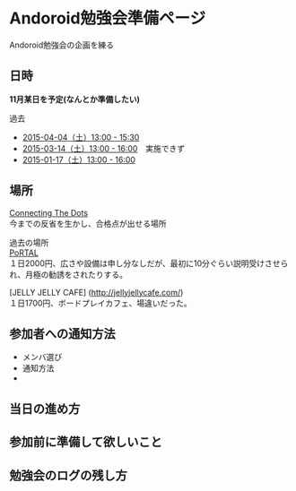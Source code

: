 # Andoroid勉強会準備ページ
Andoroid勉強会の企画を練る

## 日時
**11月某日を予定(なんとか準備したい)**

過去
* [2015-04-04（土）13:00 - 15:30](https://techietaste.doorkeeper.jp/events/22983)
* [2015-03-14（土）13:00 - 16:00](https://techietaste.doorkeeper.jp/events/21511)　実施できず
* [2015-01-17（土）13:00 - 16:00](https://techietaste.doorkeeper.jp/events/17954)


## 場所  
[Connecting The Dots](https://dots.bz/)  
今までの反省を生かし、合格点が出せる場所  
  
過去の場所  
[PoRTAL](http://www.hituji.jp/portal/guide/trial.html)  
１日2000円、広さや設備は申し分なしだが、最初に10分ぐらい説明受けさせられ、月極の勧誘をされたりする。  
  
[JELLY JELLY CAFE] (http://jellyjellycafe.com/)  
１日1700円、ボードプレイカフェ、場違いだった。  


## 参加者への通知方法
* メンバ選び
* 通知方法
* 


## 当日の進め方

## 参加前に準備して欲しいこと


## 勉強会のログの残し方

  


